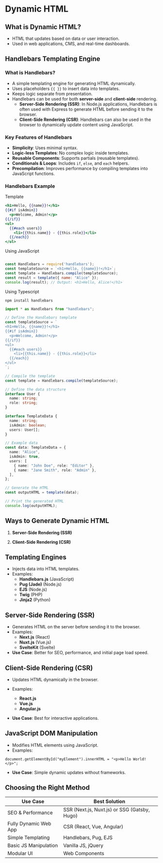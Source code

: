 # Dynamic HTML

## What is Dynamic HTML?

- HTML that updates based on data or user interaction.
- Used in web applications, CMS, and real-time dashboards.



## Handlebars Templating Engine

### What is Handlebars?

- A simple templating engine for generating HTML dynamically.
- Uses placeholders `{{ }}` to insert data into templates.
- Keeps logic separate from presentation.
- Handlebars can be used for both **server-side** and **client-side** rendering.
  - **Server-Side Rendering (SSR)**: In Node.js applications, Handlebars is often used with Express to generate HTML before sending it to the browser.
  - **Client-Side Rendering (CSR)**: Handlebars can also be used in the browser to dynamically update content using JavaScript.

### **Key Features of Handlebars**

- **Simplicity**: Uses minimal syntax.
- **Logic-less Templates**: No complex logic inside templates.
- **Reusable Components**: Supports partials (reusable templates).
- **Conditionals & Loops**: Includes `if`, `else`, and `each` helpers.
- **Precompilation**: Improves performance by compiling templates into JavaScript functions.

### **Handlebars Example**

Template

```hbs
<h1>Hello, {{name}}!</h1>
{{#if isAdmin}}
  <p>Welcome, Admin!</p>
{{/if}}
<ul>
  {{#each users}}
    <li>{{this.name}} - {{this.role}}</li>
  {{/each}}
</ul>
```

Using JavaScript

```js

const Handlebars = require('handlebars');
const templateSource = `<h1>Hello, {{name}}!</h1>`;
const template = Handlebars.compile(templateSource);
const result = template({ name: "Alice" });
console.log(result); // Output: <h1>Hello, Alice!</h1>
```

Using Typescript

```Terminal
npm install handlebars
```

```ts
import * as Handlebars from "handlebars";

// Define the Handlebars template
const templateSource = `
<h1>Hello, {{name}}!</h1>
{{#if isAdmin}}
  <p>Welcome, Admin!</p>
{{/if}}
<ul>
  {{#each users}}
    <li>{{this.name}} - {{this.role}}</li>
  {{/each}}
</ul>
`;

// Compile the template
const template = Handlebars.compile(templateSource);

// Define the data structure
interface User {
  name: string;
  role: string;
}

interface TemplateData {
  name: string;
  isAdmin: boolean;
  users: User[];
}

// Example data
const data: TemplateData = {
  name: "Alice",
  isAdmin: true,
  users: [
    { name: "John Doe", role: "Editor" },
    { name: "Jane Smith", role: "Admin" },
  ],
};

// Generate the HTML
const outputHTML = template(data);

// Print the generated HTML
console.log(outputHTML);

```





## Ways to Generate Dynamic HTML

1. **Server-Side Rendering (SSR)**

2. **Client-Side Rendering (CSR)**

   



## Templating Engines

- Injects data into HTML templates.
- Examples:
  - **Handlebars.js** (JavaScript)
  - **Pug (Jade)** (Node.js)
  - **EJS** (Node.js)
  - **Twig** (PHP)
  - **Jinja2** (Python)

## **Server-Side Rendering (SSR)**

- Generates HTML on the server before sending it to the browser.
- Examples:
  - **Next.js** (React)
  - **Nuxt.js** (Vue.js)
  - **SvelteKit** (Svelte)
- **Use Case**: Better for SEO, performance, and initial page load speed.



## **Client-Side Rendering (CSR)**

- Updates HTML dynamically in the browser.

- Examples:

  - **React.js**
  - **Vue.js**
  - **Angular.js**

- **Use Case**: Best for interactive applications.

  

## **JavaScript DOM Manipulation**

- Modifies HTML elements using JavaScript.
- Examples:

```
document.getElementById("myElement").innerHTML = "<p>Hello World!</p>";
```

- **Use Case**: Simple dynamic updates without frameworks.



## **Choosing the Right Method**

| **Use Case**          | **Best Solution**                            |
| --------------------- | -------------------------------------------- |
| SEO & Performance     | SSR (Next.js, Nuxt.js) or SSG (Gatsby, Hugo) |
| Fully Dynamic Web App | CSR (React, Vue, Angular)                    |
| Simple Templating     | Handlebars, Pug, EJS                         |
| Basic JS Manipulation | Vanilla JS, jQuery                           |
| Modular UI            | Web Components                               |